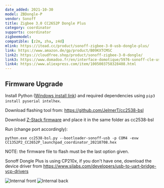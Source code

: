 ```yaml
---
date_added: 2021-10-30
model: ZBDongle-P
vendor: Sonoff
title: Zigbee 3.0 CC2652P Dongle Plus
category: coordinator
supports: coordinator
zigbeemodel:
compatible: [z2m, zha, z4d]
mlink: https://itead.cc/product/sonoff-zigbee-3-0-usb-dongle-plus/
link: https://www.amazon.de/gp/product/B09KXTCMSC
link2: https://cloudfree.shop/product/sonoff-zigbee-3-0-dongle/
link3: https://www.domadoo.fr/en/interface-domotique/5976-sonoff-cle-usb-zigbee-30-antenne-externe-20dbm-compatible-zha-zigbee2mqtt.html
link4: https://www.aliexpress.com/item/1005003758328408.html
---
```


## Firmware Upgrade

Install Python ([Windows install link](https://www.python.org/downloads/windows/)) and required dependencies using `pip3 install pyserial intelhex`.

Download flashing tool from: https://github.com/JelmerT/cc2538-bsl

Download [Z-Stack firmware](https://github.com/Koenkk/Z-Stack-firmware/tree/master/coordinator/Z-Stack_3.x.0/bin) and place it in the same folder as cc2538-bsl 

Run (change port accordingly):
 
```
python.exe cc2538-bsl.py --bootloader-sonoff-usb -p COM4 -evw CC1352P2_CC2652P_launchpad_coordinator_20210708.hex
```

NOTE: the firmware file to flash must be the last option given.

Sonoff Dongle Plus is using CP210x, if you don't have one, download the device driver from https://www.silabs.com/developers/usb-to-uart-bridge-vcp-drivers

![Internal front](/assets/images/Sonoff_ZBDongle-P-1.jpg)
![Internal back](/assets/images/Sonoff_zbdongle-P-2.jpg)
